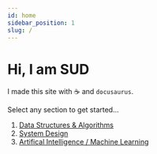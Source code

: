 ```yaml
---
id: home
sidebar_position: 1
slug: /
---
```


# Hi, I am SUD

I made this site with ☕ and `docusaurus`.

Select any section to get started...

1. [Data Structures & Algorithms](/category/data-structures--algorithms)
2. [System Design](/category/system-design)
3. [Artifical Intelligence / Machine Learning](/category/ai--ml)
